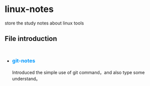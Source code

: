 # linux-notes
store the study notes about linux tools
## File introduction                                                                                                               
- ### <font color=#0099ff>git-notes</font> ###
  Introduced the simple use of git command，and also type some understand。
